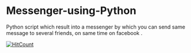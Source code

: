 # Messenger-using-Python
Python script which result into a messenger by which you can send same message to several friends, on same time on facebook .



[![HitCount](http://hits.dwyl.io/vinaybhutange/Messenger-using-Python.svg)](http://hits.dwyl.io/vinaybhutange/Messenger-using-Python)
